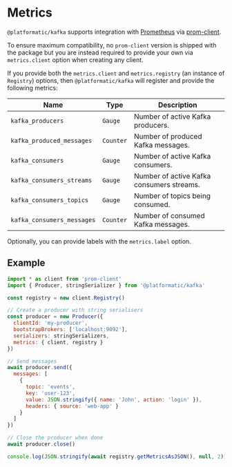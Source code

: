 # Metrics

`@platformatic/kafka` supports integration with [Prometheus](https://prometheus.io/) via [prom-client](https://github.com/siimon/prom-client).

To ensure maximum compatibility, no `prom-client` version is shipped with the package but you are instead required to provide your own via `metrics.client` option when creating any client.

If you provide both the `metrics.client` and `metrics.registry` (an instance of `Registry`) options, then `@platformatic/kafka` will register and provide the following metrics:

| Name                       | Type      | Description                               |
| -------------------------- | --------- | ----------------------------------------- |
| `kafka_producers`          | `Gauge`   | Number of active Kafka producers.         |
| `kafka_produced_messages`  | `Counter` | Number of produced Kafka messages.        |
| `kafka_consumers`          | `Gauge`   | Number of active Kafka consumers.         |
| `kafka_consumers_streams`  | `Gauge`   | Number of active Kafka consumers streams. |
| `kafka_consumers_topics`   | `Gauge`   | Number of topics being consumed.          |
| `kafka_consumers_messages` | `Counter` | Number of consumed Kafka messages.        |

Optionally, you can provide labels with the `metrics.label` option.

## Example

```javascript
import * as client from 'prom-client'
import { Producer, stringSerializer } from '@platformatic/kafka'

const registry = new client.Registry()

// Create a producer with string serialisers
const producer = new Producer({
  clientId: 'my-producer',
  bootstrapBrokers: ['localhost:9092'],
  serializers: stringSerializers,
  metrics: { client, registry }
})

// Send messages
await producer.send({
  messages: [
    {
      topic: 'events',
      key: 'user-123',
      value: JSON.stringify({ name: 'John', action: 'login' }),
      headers: { source: 'web-app' }
    }
  ]
})

// Close the producer when done
await producer.close()

console.log(JSON.stringify(await registry.getMetricsAsJSON(), null, 2))
```

